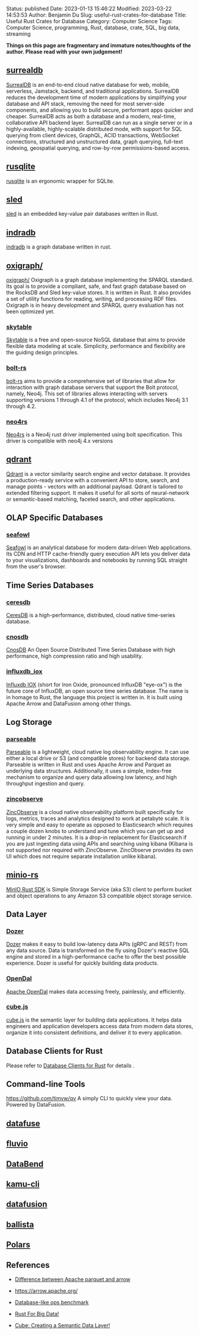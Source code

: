 Status: published
Date: 2023-01-13 15:46:22
Modified: 2023-03-22 14:53:53
Author: Benjamin Du
Slug: useful-rust-crates-for-database
Title: Useful Rust Crates for Database
Category: Computer Science
Tags: Computer Science, programming, Rust, database, crate, SQL, big data, streaming

**Things on this page are fragmentary and immature notes/thoughts of the author. Please read with your own judgement!**

## [surrealdb](https://github.com/surrealdb/surrealdb)
[SurrealDB](https://github.com/surrealdb/surrealdb)
is an end-to-end cloud native database for web, mobile, serverless, Jamstack, backend, and traditional applications. 
SurrealDB reduces the development time of modern applications by simplifying your database and API stack, 
removing the need for most server-side components, 
and allowing you to build secure, performant apps quicker and cheaper. 
SurrealDB acts as both a database and a modern, real-time, collaborative API backend layer. 
SurrealDB can run as a single server or in a highly-available, 
highly-scalable distributed mode, 
with support for SQL querying from client devices, GraphQL, ACID transactions, WebSocket connections, structured 
and unstructured data, graph querying, full-text indexing, geospatial querying, and row-by-row permissions-based access.

## [rusqlite](https://crates.io/crates/rusqlite)
[rusqlite](https://crates.io/crates/rusqlite)
is an ergonomic wrapper for SQLite.

## [sled](https://github.com/spacejam/sled)
[sled](https://github.com/spacejam/sled)
is an embedded key-value pair databases written in Rust.

## [indradb](https://github.com/indradb/indradb)
[indradb](https://github.com/indradb/indradb)
is a graph database written in rust.

## [oxigraph/](https://github.com/oxigraph/oxigraph/)
[oxigraph/](https://github.com/oxigraph/oxigraph/)
Oxigraph is a graph database implementing the SPARQL standard.
Its goal is to provide a compliant, safe, 
and fast graph database based on the RocksDB and Sled key-value stores. 
It is written in Rust. 
It also provides a set of utility functions for reading, writing, and processing RDF files.
Oxigraph is in heavy development and SPARQL query evaluation has not been optimized yet.

### [skytable](https://github.com/skytable/skytable)
[Skytable](https://github.com/skytable/skytable)
is a free and open-source NoSQL database 
that aims to provide flexible data modeling at scale. 
Simplicity, performance and flexibility are the guiding design principles.

### [bolt-rs](https://github.com/lucis-fluxum/bolt-rs)
[bolt-rs](https://github.com/lucis-fluxum/bolt-rs)
aims to provide a comprehensive set of libraries 
that allow for interaction with graph database servers 
that support the Bolt protocol, namely, Neo4j. 
This set of libraries allows interacting with servers 
supporting versions 1 through 4.1 of the protocol, 
which includes Neo4j 3.1 through 4.2.

### [neo4rs](https://github.com/yehohanan7/neo4rs)
[Neo4rs](https://github.com/yehohanan7/neo4rs)
is a Neo4j rust driver implemented using bolt specification.
This driver is compatible with neo4j 4.x versions

## [qdrant](https://github.com/qdrant/qdrant)
[Qdrant](https://github.com/qdrant/qdrant)
is a vector similarity search engine and vector database. 
It provides a production-ready service with a convenient API 
to store, search, and manage points - vectors with an additional payload. 
Qdrant is tailored to extended filtering support. 
It makes it useful for all sorts of neural-network or semantic-based matching, faceted search, and other applications.

## OLAP Specific Databases

### [seafowl](https://github.com/splitgraph/seafowl)
[Seafowl](https://github.com/splitgraph/seafowl)
is an analytical database for modern data-driven Web applications.
Its CDN and HTTP cache-friendly query execution API 
lets you deliver data to your visualizations, 
dashboards and notebooks by running SQL straight from the user's browser.

## Time Series Databases 

### [ceresdb](https://github.com/CeresDB/ceresdb)
[CeresDB](https://github.com/CeresDB/ceresdb)
is a high-performance, distributed, cloud native time-series database.

### [cnosdb](https://github.com/cnosdb/cnosdb)
[CnosDB](https://github.com/cnosdb/cnosdb)
An Open Source Distributed Time Series Database with high performance, high compression ratio and high usability.

### [influxdb_iox](https://github.com/influxdata/influxdb_iox)
[Influxdb IOX](https://github.com/influxdata/influxdb_iox)
(short for Iron Oxide, pronounced InfluxDB "eye-ox") 
is the future core of InfluxDB, an open source time series database. 
The name is in homage to Rust, 
the language this project is written in. 
It is built using Apache Arrow and DataFusion among other things. 

## Log Storage

### [parseable](https://github.com/parseablehq/parseable)
[Parseable](https://github.com/parseablehq/parseable)
is a lightweight, cloud native log observability engine. 
It can use either a local drive or S3 (and compatible stores) for backend data storage.
Parseable is written in Rust and uses Apache Arrow and Parquet as underlying data structures. 
Additionally, it uses a simple, index-free mechanism to organize and query data allowing low latency, 
and high throughput ingestion and query.

### [zincobserve](https://github.com/zinclabs/zincobserve)
[ZincObserve](https://github.com/zinclabs/zincobserve)
is a cloud native observability platform built specifically 
for logs, metrics, traces and analytics designed to work at petabyte scale.
It is very simple and easy to operate as opposed to Elasticsearch 
which requires a couple dozen knobs to understand and tune 
which you can get up and running in under 2 minutes.
It is a drop-in replacement for Elasticsearch 
if you are just ingesting data using APIs 
and searching using kibana (Kibana is not supported nor required with ZincObserve. 
ZincObserve provides its own UI which does not require separate installation unlike kibana).

## [minio-rs](https://github.com/minio/minio-rs)
[MinIO Rust SDK](https://github.com/minio/minio-rs)
is Simple Storage Service (aka S3) client 
to perform bucket and object operations to any Amazon S3 compatible object storage service.

## Data Layer

### [Dozer](https://github.com/getdozer/dozer)
[Dozer](https://github.com/getdozer/dozer)
makes it easy to build low-latency data APIs (gRPC and REST) from any data source. 
Data is transformed on the fly 
using Dozer's reactive SQL engine and stored in a high-performance cache 
to offer the best possible experience. 
Dozer is useful for quickly building data products.


### [OpenDal](https://github.com/apache/incubator-opendal)
[Apache OpenDal](https://github.com/apache/incubator-opendal)
makes data accessing freely, painlessly, and efficiently.

### [cube.js](https://github.com/cube-js/cube.js)
[cube.js](https://github.com/cube-js/cube.js)
is the semantic layer for building data applications. 
It helps data engineers and application developers access data from modern data stores, 
organize it into consistent definitions, and deliver it to every application.

## Database Clients for Rust 

Please refer to 
[Database Clients for Rust](https://www.legendu.net/misc/blog/querying-a-sql-database-in-rust)
for details
.

## Command-line Tools
https://github.com/timvw/qv
A simply CLI to quickly view your data. Powered by DataFusion.


## [datafuse](https://github.com/datafuselabs/datafuse)

## [fluvio](https://github.com/infinyon/fluvio)

## [DataBend](https://github.com/datafuselabs/databend)

## [kamu-cli](https://github.com/kamu-data/kamu-cli)

## [datafusion](http://www.legendu.net/misc/blog/tips-on-datafusion)

## [ballista](https://github.com/apache/arrow-ballista)

## [Polars](http://www.legendu.net/misc/blog/tips-on-polars)   

## References

- [Difference between Apache parquet and arrow](https://stackoverflow.com/questions/56472727/difference-between-apache-parquet-and-arrow)

- https://arrow.apache.org/

- [Database-like ops benchmark](https://h2oai.github.io/db-benchmark/)

- [Rust For Big Data!](https://blog.devgenius.io/rust-for-big-data-40fc48df9703)

- [Cube: Creating a Semantic Data Layer!](https://jlgjosue.medium.com/cube-creating-a-semantic-data-layer-a947fd0b6a5c)
